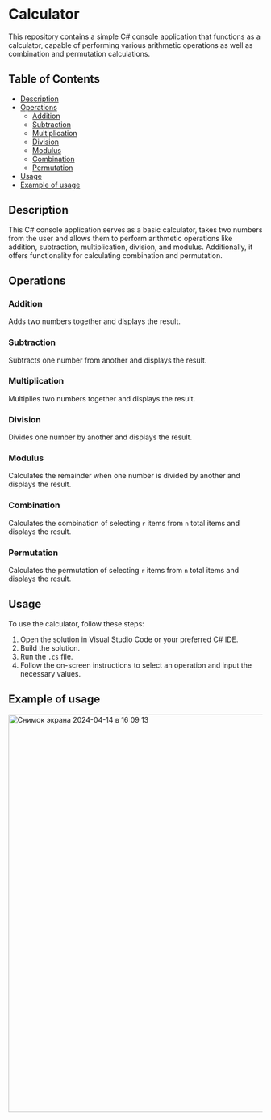 # Calculator

This repository contains a simple C# console application that functions as a calculator, capable of performing various arithmetic operations as well as combination and permutation calculations.

## Table of Contents

- [Description](#description)
- [Operations](#operations)
  - [Addition](#addition)
  - [Subtraction](#subtraction)
  - [Multiplication](#multiplication)
  - [Division](#division)
  - [Modulus](#modulus)
  - [Combination](#combination)
  - [Permutation](#permutation)
- [Usage](#usage)
- [Example of usage](example-of-usage)

## Description

This C# console application serves as a basic calculator, takes two numbers from the user and allows them to perform arithmetic operations like addition, subtraction, multiplication, division, and modulus. Additionally, it offers functionality for calculating combination and permutation.

## Operations

### Addition

Adds two numbers together and displays the result.

### Subtraction

Subtracts one number from another and displays the result.

### Multiplication

Multiplies two numbers together and displays the result.

### Division

Divides one number by another and displays the result.

### Modulus

Calculates the remainder when one number is divided by another and displays the result.

### Combination

Calculates the combination of selecting `r` items from `n` total items and displays the result.

### Permutation

Calculates the permutation of selecting `r` items from `n` total items and displays the result.

## Usage

To use the calculator, follow these steps:


1. Open the solution in Visual Studio Code or your preferred C# IDE.
2. Build the solution.
3. Run the `.cs` file.
4. Follow the on-screen instructions to select an operation and input the necessary values.


## Example of usage

<img width="786" alt="Снимок экрана 2024-04-14 в 16 09 13" src="https://github.com/rarsen/Calculator/assets/100610615/b80ae61e-5b94-454f-bf02-c3a7f022e1db">

